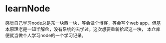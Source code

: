 # learnNode

感觉自己学习node总是东一块西一块，等会做个博客，等会写个web app，但基本原理老是一知半解:cry:，没有系统的去学过。这次想要重新拾起这一块，
本仓库便就当做个人学习node的一个学习记录。
